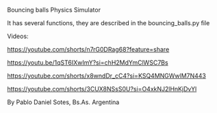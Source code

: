 Bouncing balls Physics Simulator

It has several functions, they are described in the bouncing_balls.py file

Videos:

https://youtube.com/shorts/n7rG0DRag68?feature=share

https://youtu.be/1qST6IXwImY?si=chH2MdYmClWSC7Bs

https://youtube.com/shorts/x8wndDr_cC4?si=KSQ4MNGWwlM7N443

https://youtube.com/shorts/3CUX8NSsS0U?si=O4xkNJ2lHnKjDvYl


By Pablo Daniel Sotes, Bs.As. Argentina
